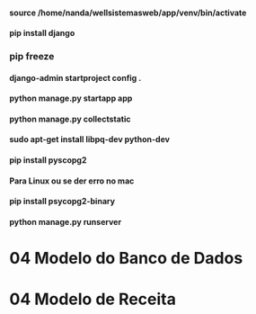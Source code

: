 #### source /home/nanda/wellsistemasweb/app/venv/bin/activate

#### pip install django

### pip freeze

#### django-admin startproject config .

#### python manage.py startapp app

#### python manage.py collectstatic

#### sudo apt-get install libpq-dev python-dev
#### pip install pyscopg2

#### Para Linux ou se der erro no mac
#### pip install psycopg2-binary

#### python manage.py runserver

# 04 Modelo do Banco de Dados
# 04 Modelo de Receita